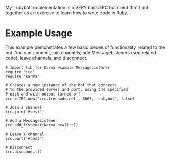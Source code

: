 My 'rubybot' implementation is a VERY basic IRC bot client that I put
together as an exercise to learn how to write code in Ruby.

Example Usage
======

This example demonstrates a few basic pieces of functionality related
to the bot. You can connect, join channels, add MessageListeners (see
related code), leave channels, and disconnect.
	
	# Import lib for Karma example MessageListener
	require 'irc'
	require 'karma'

	# Creates a new instance of the bot that connects
	# to the provided server and port, using the specified
	# nick and with output turned off
	irc = IRC.new('irc.freenode.net', 6667, 'rubybot', false)
	
	# Join a channel
	irc.join('#test')

	# Add a MessageListener
	irc.add_listener(Karma.new(irc))
	
	# Leave a channel
	irc.part('#test')

	# Disconnect
	irc.disconnect()
